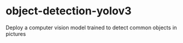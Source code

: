 # object-detection-yolov3
Deploy a computer vision model trained to detect common objects in pictures
